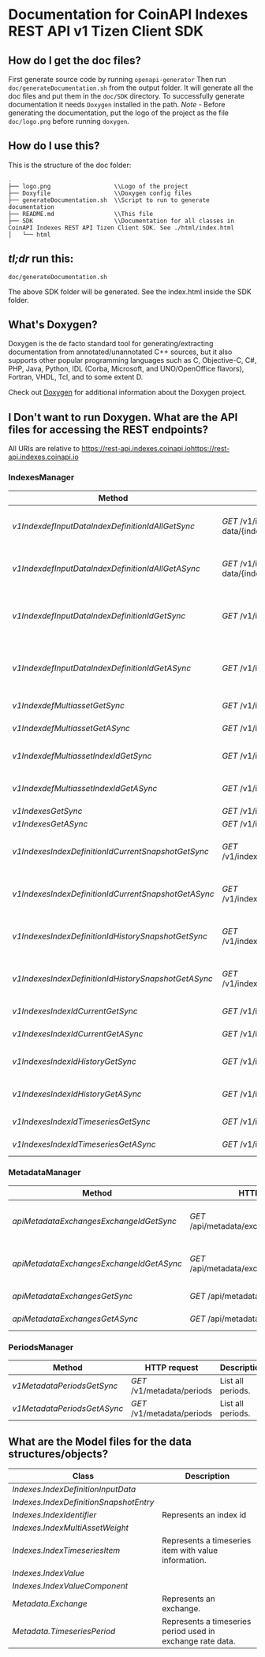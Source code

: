 # Documentation for CoinAPI Indexes REST API v1 Tizen Client SDK

## How do I get the doc files?
First generate source code by running `openapi-generator`
Then run `doc/generateDocumentation.sh` from the output folder. It will generate all the doc files and put them in the `doc/SDK` directory.
To successfully generate documentation it needs `Doxygen` installed in the path.
*Note* - Before generating the documentation, put the logo of the project as the file `doc/logo.png` before running `doxygen`.


## How do I use this?
This is the structure of the doc folder:

```
.
├── logo.png                  \\Logo of the project
├── Doxyfile                  \\Doxygen config files
├── generateDocumentation.sh  \\Script to run to generate documentation
├── README.md                 \\This file
├── SDK                       \\Documentation for all classes in CoinAPI Indexes REST API Tizen Client SDK. See ./html/index.html
│   └── html

```

## *tl;dr* run this:

```
doc/generateDocumentation.sh
```

The above SDK folder will be generated. See the index.html inside the SDK folder.


## What's Doxygen?
Doxygen is the de facto standard tool for generating/extracting documentation from annotated/unannotated C++ sources, but it also supports other popular programming languages such as C, Objective-C, C#, PHP, Java, Python, IDL (Corba, Microsoft, and UNO/OpenOffice flavors), Fortran, VHDL, Tcl, and to some extent D.

Check out [Doxygen](https://www.doxygen.org/) for additional information about the Doxygen project.

## I Don't want to run Doxygen. What are the API files for accessing the REST endpoints?
All URIs are relative to https://rest-api.indexes.coinapi.iohttps://rest-api.indexes.coinapi.io


### IndexesManager
Method | HTTP request | Description
------------- | ------------- | -------------
*v1IndexdefInputDataIndexDefinitionIdAllGetSync* | *GET* /v1/indexdef/input-data/{index_definition_id}/all | Returns all data inputs for a specific index definition.
*v1IndexdefInputDataIndexDefinitionIdAllGetASync* | *GET* /v1/indexdef/input-data/{index_definition_id}/all | Returns all data inputs for a specific index definition.
*v1IndexdefInputDataIndexDefinitionIdGetSync* | *GET* /v1/indexdef/input-data/{index_definition_id} | Returns data inputs for certain index definition and time.
*v1IndexdefInputDataIndexDefinitionIdGetASync* | *GET* /v1/indexdef/input-data/{index_definition_id} | Returns data inputs for certain index definition and time.
*v1IndexdefMultiassetGetSync* | *GET* /v1/indexdef/multiasset | Get all multi-asset weights.
*v1IndexdefMultiassetGetASync* | *GET* /v1/indexdef/multiasset | Get all multi-asset weights.
*v1IndexdefMultiassetIndexIdGetSync* | *GET* /v1/indexdef/multiasset/{index_id} | Get multi-asset weights for specific index.
*v1IndexdefMultiassetIndexIdGetASync* | *GET* /v1/indexdef/multiasset/{index_id} | Get multi-asset weights for specific index.
*v1IndexesGetSync* | *GET* /v1/indexes | List indexes.
*v1IndexesGetASync* | *GET* /v1/indexes | List indexes.
*v1IndexesIndexDefinitionIdCurrentSnapshotGetSync* | *GET* /v1/indexes/{index_definition_id}/currentSnapshot | Current Index Values for index definition.
*v1IndexesIndexDefinitionIdCurrentSnapshotGetASync* | *GET* /v1/indexes/{index_definition_id}/currentSnapshot | Current Index Values for index definition.
*v1IndexesIndexDefinitionIdHistorySnapshotGetSync* | *GET* /v1/indexes/{index_definition_id}/historySnapshot | Historical Index Values for index definition.
*v1IndexesIndexDefinitionIdHistorySnapshotGetASync* | *GET* /v1/indexes/{index_definition_id}/historySnapshot | Historical Index Values for index definition.
*v1IndexesIndexIdCurrentGetSync* | *GET* /v1/indexes/{index_id}/current | Current Index Value.
*v1IndexesIndexIdCurrentGetASync* | *GET* /v1/indexes/{index_id}/current | Current Index Value.
*v1IndexesIndexIdHistoryGetSync* | *GET* /v1/indexes/{index_id}/history | Historical Index Value w/Composition.
*v1IndexesIndexIdHistoryGetASync* | *GET* /v1/indexes/{index_id}/history | Historical Index Value w/Composition.
*v1IndexesIndexIdTimeseriesGetSync* | *GET* /v1/indexes/{index_id}/timeseries | Timeseries Index Value.
*v1IndexesIndexIdTimeseriesGetASync* | *GET* /v1/indexes/{index_id}/timeseries | Timeseries Index Value.


### MetadataManager
Method | HTTP request | Description
------------- | ------------- | -------------
*apiMetadataExchangesExchangeIdGetSync* | *GET* /api/metadata/exchanges/{exchange_id} | List all exchanges by exchange_id.
*apiMetadataExchangesExchangeIdGetASync* | *GET* /api/metadata/exchanges/{exchange_id} | List all exchanges by exchange_id.
*apiMetadataExchangesGetSync* | *GET* /api/metadata/exchanges | List all exchanges.
*apiMetadataExchangesGetASync* | *GET* /api/metadata/exchanges | List all exchanges.


### PeriodsManager
Method | HTTP request | Description
------------- | ------------- | -------------
*v1MetadataPeriodsGetSync* | *GET* /v1/metadata/periods | List all periods.
*v1MetadataPeriodsGetASync* | *GET* /v1/metadata/periods | List all periods.


## What are the Model files for the data structures/objects?
Class | Description
------------- | -------------
 *Indexes.IndexDefinitionInputData* | 
 *Indexes.IndexDefinitionSnapshotEntry* | 
 *Indexes.IndexIdentifier* | Represents an index id
 *Indexes.IndexMultiAssetWeight* | 
 *Indexes.IndexTimeseriesItem* | Represents a timeseries item with value information.
 *Indexes.IndexValue* | 
 *Indexes.IndexValueComponent* | 
 *Metadata.Exchange* | Represents an exchange.
 *Metadata.TimeseriesPeriod* | Represents a timeseries period used in exchange rate data.

